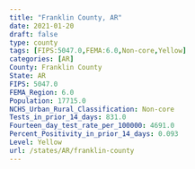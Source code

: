```yaml
---
title: "Franklin County, AR"
date: 2021-01-20
draft: false
type: county
tags: [FIPS:5047.0,FEMA:6.0,Non-core,Yellow]
categories: [AR]
County: Franklin County
State: AR
FIPS: 5047.0
FEMA_Region: 6.0
Population: 17715.0
NCHS_Urban_Rural_Classification: Non-core
Tests_in_prior_14_days: 831.0
Fourteen_day_test_rate_per_100000: 4691.0
Percent_Positivity_in_prior_14_days: 0.093
Level: Yellow
url: /states/AR/franklin-county
---
```



